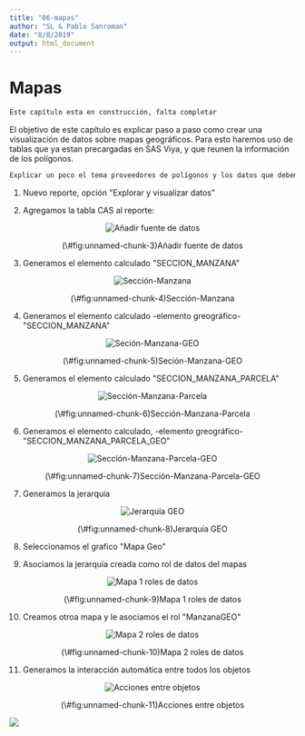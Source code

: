 ```yaml
---
title: "06-mapas"
author: "SL & Pablo Sanroman"
date: "8/8/2019"
output: html_document
---
```


# Mapas


```r
Este capítulo esta en construcción, falta completar
```

El objetivo de este capítulo es explicar paso a paso como crear una visualización de datos sobre mapas geográficos.
Para esto haremos uso de tablas que ya estan precargadas en SAS Viya, y que reunen la información de los polígonos. 


```r
Explicar un poco el tema proveedores de polígonos y los datos que debemos tener en nuestro set de datos
```

1. Nuevo reporte, opción "Explorar y visualizar datos"

2. Agregamos la tabla CAS al reporte:
<div class="figure" style="text-align: center">
<img src="./imagenes/cap6_img_01_AgregarCAS.PNG" alt="Añadir fuente de datos"  />
<p class="caption">(\#fig:unnamed-chunk-3)Añadir fuente de datos</p>
</div>

3. Generamos el elemento calculado "SECCION_MANZANA"
<div class="figure" style="text-align: center">
<img src="./imagenes/cap6_img_02_elemanto_calculado_ SECCION_MANZANA.png" alt="Sección-Manzana"  />
<p class="caption">(\#fig:unnamed-chunk-4)Sección-Manzana</p>
</div>

4. Generamos el elemento calculado -elemento greográfico- "SECCION_MANZANA"
<div class="figure" style="text-align: center">
<img src="./imagenes/cap6_img_03_GEO_SECCION_MANZANA.PNG" alt="Seción-Manzana-GEO"  />
<p class="caption">(\#fig:unnamed-chunk-5)Seción-Manzana-GEO</p>
</div>

5. Generamos el elemento calculado "SECCION_MANZANA_PARCELA"
<div class="figure" style="text-align: center">
<img src="./imagenes/cap6_img_04_SECCION_MANZANA_PARCELA.png" alt="Sección-Manzana-Parcela"  />
<p class="caption">(\#fig:unnamed-chunk-6)Sección-Manzana-Parcela</p>
</div>

6. Generamos el elemento calculado, -elemento greográfico- "SECCION_MANZANA_PARCELA_GEO"
<div class="figure" style="text-align: center">
<img src="./imagenes/cap6_img_05_GEO_SECCION_MANZANA_PARCELA_GEO.PNG" alt="Sección-Manzana-Parcela-GEO"  />
<p class="caption">(\#fig:unnamed-chunk-7)Sección-Manzana-Parcela-GEO</p>
</div>

7. Generamos la jerarquía 
<div class="figure" style="text-align: center">
<img src="./imagenes/cap6_img_06_Jerarquia.png" alt="Jerarquía GEO"  />
<p class="caption">(\#fig:unnamed-chunk-8)Jerarquía GEO</p>
</div>

8. Seleccionamos el grafico "Mapa Geo"

9. Asociamos la jerarquía creada como rol de datos del mapas
<div class="figure" style="text-align: center">
<img src="./imagenes/cap6_img_07_Jerarquia_to_Rol.png" alt="Mapa 1 roles de datos"  />
<p class="caption">(\#fig:unnamed-chunk-9)Mapa 1 roles de datos</p>
</div>

10. Creamos otroa mapa y le asociamos el rol "ManzanaGEO"
<div class="figure" style="text-align: center">
<img src="./imagenes/cap6_img_08_Roles_2.png" alt="Mapa 2 roles de datos"  />
<p class="caption">(\#fig:unnamed-chunk-10)Mapa 2 roles de datos</p>
</div>

11. Generamos la interacción automática entre todos los objetos
<div class="figure" style="text-align: center">
<img src="./imagenes/cap6_img_09_interacciones.png" alt="Acciones entre objetos"  />
<p class="caption">(\#fig:unnamed-chunk-11)Acciones entre objetos</p>
</div>

<img src="./imagenes/cap6_img_10_Fin.png" style="display: block; margin: auto;" />
